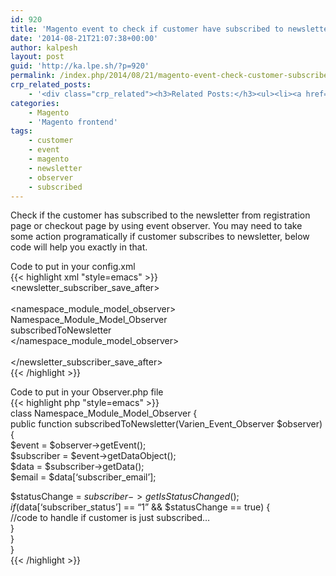 ```yaml
---
id: 920
title: 'Magento event to check if customer have subscribed to newsletter'
date: '2014-08-21T21:07:38+00:00'
author: kalpesh
layout: post
guid: 'http://ka.lpe.sh/?p=920'
permalink: /index.php/2014/08/21/magento-event-check-customer-subscribed-newsletter/
crp_related_posts:
    - '<div class="crp_related"><h3>Related Posts:</h3><ul><li><a href="http://ka.lpe.sh/2014/08/21/magento-event-observer-customer-registration-success/"     class="crp_title">Magento event observer for customer registration success</a></li><li><a href="http://ka.lpe.sh/2012/01/17/magento-adding-column-to-sales_flat_order_item-sales_flat_invoice_item-and-sales_flat_shipment_item/"     class="crp_title">Magento: Adding column to sales_flat_order_item, sales_flat_invoice_item and sales_flat_shipment_item</a></li><li><a href="http://ka.lpe.sh/2011/12/31/magento-admin-forcing-invoice-and-ship-button-together/"     class="crp_title">Magento Admin &#8211; Forcing Invoice and Ship button together</a></li><li><a href="http://ka.lpe.sh/2013/07/12/magento-convert-quote-item-to-order-item/"     class="crp_title">Magento convert quote item to order item</a></li><li><a href="http://ka.lpe.sh/2012/01/08/magento-save-shipment-information-tracking-number-carrier-code-programatically/"     class="crp_title">Magento: Save shipment information of order programatically</a></li></ul></div>'
categories:
    - Magento
    - 'Magento frontend'
tags:
    - customer
    - event
    - magento
    - newsletter
    - observer
    - subscribed
---
```


Check if the customer has subscribed to the newsletter from registration page or checkout page by using event observer. You may need to take some action programatically if customer subscribes to newsletter, below code will help you exactly in that.

Code to put in your config.xml  
{{< highlight xml "style=emacs" >}}  
<newsletter_subscriber_save_after>  
 <observers>  
 <namespace_module_model_observer>  
 <class>Namespace_Module_Model_Observer</class>  
 <method>subscribedToNewsletter</method>  
 </namespace_module_model_observer>  
 </observers>  
</newsletter_subscriber_save_after>  
{{< /highlight >}}

Code to put in your Observer.php file  
{{< highlight php "style=emacs" >}}  
class Namespace_Module_Model_Observer {  
 public function subscribedToNewsletter(Varien_Event_Observer $observer)  
 {  
 $event = $observer->getEvent();  
 $subscriber = $event->getDataObject();  
 $data = $subscriber->getData();  
 $email = $data[‘subscriber_email’];

 $statusChange = $subscriber->getIsStatusChanged();  
 if ($data[‘subscriber_status’] == “1” &amp;&amp; $statusChange == true) {  
 //code to handle if customer is just subscribed…  
 }  
 }  
}  
{{< /highlight >}}